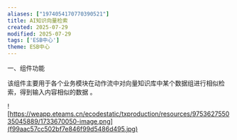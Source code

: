 ```yaml
---
aliases: ["1974054170770390521"]
title: AI知识向量检索
created: 2025-07-29
modified: 2025-07-29
tags: ['ESB中心']
theme: ESB中心
---
```


一、组件功能

该组件主要用于各个业务模块在动作流中对向量知识库中某个数据组进行相似检索，得到输入内容相似的数据 。

![https://weapp.eteams.cn/ecodestatic/txproduction/resources/975362755035045889/1733670050-image.png](f99aac57cc502bf7e846f99d5486d495.jpg)